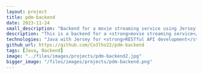 ```yaml
---
layout: project
title: pdm-backend
date: 2023-11-24
small_description: "Backend for a movie streaming service using Jersey in Java with MariaDB and Cassandra."
description: "This is a backend for a <strong>movie streaming service</strong>, developed for the 'Programação para Dispositivos Móveis (PDM)' class at FCUP, uses Jersey in Java with MariaDB and Cassandra databases. It efficiently manages <strong>user authentication, movie streaming, and data storage</strong>, ensuring a seamless and scalable service."
technologies: "Java with Jersey for <strong>RESTful API development</strong>, MariaDB for <strong>relational data storage</strong>, and Cassandra for <strong>handling large volumes of movie links</strong>."
github_url: https://github.com/Co3lho22/pdm-backend
tags: [Java, Backend]
image: "../files/images/projects/pdm-backend2.jpg"
bigger_image: "/files/images/projects/pdm-backend.png"
---
```

